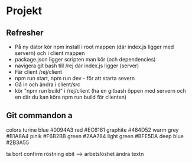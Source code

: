 # Projekt

## Refresher
- På ny dator kör npm install i root mappen (där index.js ligger med servern) och i client mappen
- package.json ligger scripten man kör (och dependencies)
- navigera git bash till /rej där index.js ligger (server)
- Fär client /rej/client
- npm run start, npm run dev - för att starta severn
- Gå in och ändra i client/src
- kör "npm run build" i /rej/client (ha en gitbash öppen med servern och en där du kan köra npm run build för clienten)

## Git commandon a



colors
turine blue #0094A3
red #EC6161
graphite #484D52
warm grey #B1A8A4
pinik #F6B2BB
green #2AA784
light green #BFE5DA
deep blue #2B3A55



ta bort confirm röstning
ebit --> arbetslöshet
ändra textn